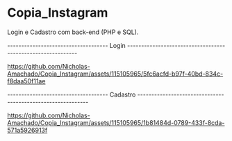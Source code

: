 # Copia_Instagram
Login e Cadastro com back-end (PHP e SQL).


------------------------------------  Login  ------------------------------------------------------------

https://github.com/Nicholas-Amachado/Copia_Instagram/assets/115105965/5fc6acfd-b97f-40bd-834c-f8daa50f11ae

------------------------------------  Cadastro  ------------------------------------------------------------


https://github.com/Nicholas-Amachado/Copia_Instagram/assets/115105965/1b81484d-0789-433f-8cda-571a5926913f

